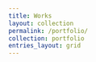 ```yaml
---
title: Works
layout: collection
permalink: /portfolio/
collection: portfolio
entries_layout: grid
---
```

